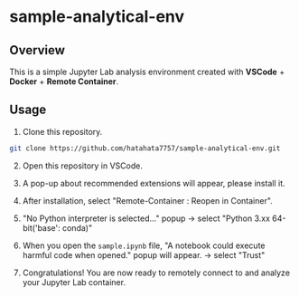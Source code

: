 # sample-analytical-env

## Overview
This is a simple Jupyter Lab analysis environment created with **VSCode** + **Docker** + **Remote Container**.

## Usage
1. Clone this repository.
```bash
git clone https://github.com/hatahata7757/sample-analytical-env.git
```

2. Open this repository in VSCode.

3. A pop-up about recommended extensions will appear, please install it.

4. After installation, select "Remote-Container : Reopen in Container".

5. "No Python interpreter is selected..." popup → select "Python 3.xx 64-bit('base': conda)"

6. When you open the `sample.ipynb` file, "A notebook could execute harmful code when opened." popup will appear. → select "Trust"

7. Congratulations! You are now ready to remotely connect to and analyze your Jupyter Lab container.
